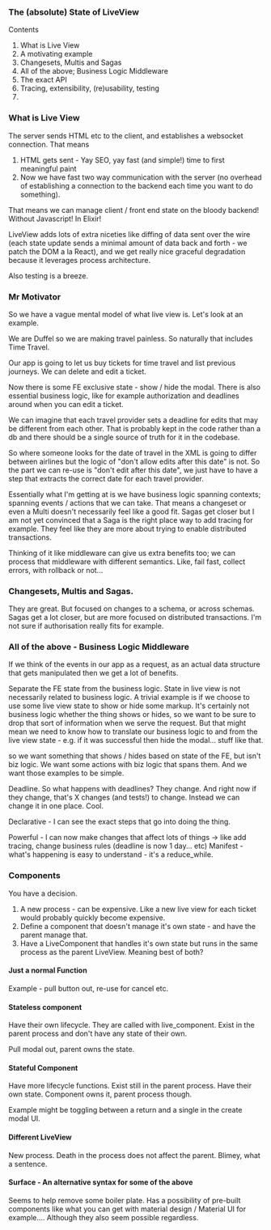 ### The (absolute) State of LiveView

Contents

  1. What is Live View
  2. A motivating example
  3. Changesets, Multis and Sagas
  4. All of the above; Business Logic Middleware
  5. The exact API
  6. Tracing, extensibility, (re)usability, testing
  7.

### What is Live View

The server sends HTML etc to the client, and establishes a websocket connection. That means
  1. HTML gets sent - Yay SEO, yay fast (and simple!) time to first meaningful paint
  2. Now we have fast two way communication with the server (no overhead of establishing a connection to the backend each time you want to do something).

That means we can manage client / front end state on the bloody backend! Without Javascript! In Elixir!

LiveView adds lots of extra niceties like diffing of data sent over the wire (each state update sends a minimal amount of data back and forth - we patch the DOM a la React), and we get really nice graceful degradation because it leverages process architecture.

Also testing is a breeze.

### Mr Motivator

So we have a vague mental model of what live view is. Let's look at an example.

We are Duffel so we are making travel painless. So naturally that includes Time Travel.

Our app is going to let us buy tickets for time travel and list previous journeys. We can delete and edit a ticket.

Now there is some FE exclusive state - show / hide the modal. There is also essential business logic, like for example
authorization and deadlines around when you can edit a ticket.

We can imagine that each travel provider sets a deadline for edits that may be different from each other. That is probably kept in the code rather than a db and there should be a single source of truth for it in the codebase.

So where someone looks for the date of travel in the XML is going to differ between airlines but the logic of "don't allow edits after this date" is not. So the part we can re-use is "don't edit after this date", we just have to have a step that extracts the correct date for each travel provider.

Essentially what I'm getting at is we have business logic spanning contexts; spanning events / actions that we can take. That means a changeset or even a Multi doesn't necessarily feel like a good fit. Sagas get closer but I am not yet convinced that a Saga is the right place way to add tracing for example. They feel like they are more about trying to enable distributed transactions.

Thinking of it like middleware can give us extra benefits too; we can process that middleware with different semantics. Like, fail fast, collect errors, with rollback or not...

### Changesets, Multis and Sagas.

They are great. But focused on changes to a schema, or across schemas. Sagas get a lot closer, but are more focused on distributed transactions. I'm not sure if authorisation really fits for example.

### All of the above - Business Logic Middleware

If we think of the events in our app as a request, as an actual data structure that gets manipulated then we get a lot of benefits.

Separate the FE state from the business logic. State in live view is not necessarily related to business logic. A trivial example is if we choose to use some live view state to show or hide some markup. It's certainly not business logic whether the thing shows or hides, so we want to be sure to drop that sort of information when we serve the request. But that might mean we need to know how to translate our business logic to and from the live view state - e.g. if it was successful then hide the modal... stuff like that.

so we want something that shows / hides based on state of the FE, but isn't biz logic. We want some actions with biz logic that spans them. And we want those examples to be simple.


Deadline. So what happens with deadlines? They change. And right now if they change, that's X changes (and tests!) to change. Instead we can change it in one place. Cool.

Declarative - I can see the exact steps that go into doing the thing.
<!-- This point is really about resolvers in Graphql. Resolvers are not the place for business logic. Neither is absinthe middlewares -->
<!-- Reuse. We have a button click on our UI for an action that there is also a cron job for. So our cron job we want to be able to re-use all of that biz logic. -->
Powerful - I can now make changes that affect lots of things -> like add tracing, change business rules (deadline is now 1 day... etc)
Manifest - what's happening is easy to understand - it's a reduce_while.


### Components

You have a decision.

1. A new process - can be expensive. Like a new live view for each ticket would probably quickly become expensive.
2. Define a component that doesn't manage it's own state - and have the parent manage that.
3. Have a LiveComponent that handles it's own state but runs in the same process as the parent LiveView. Meaning best of both?


#### Just a normal Function

Example - pull button out, re-use for cancel etc.

#### Stateless component

Have their own lifecycle. They are called with live_component. Exist in the parent
process and don't have any state of their own.

Pull modal out, parent owns the state.

#### Stateful Component

Have more lifecycle functions. Exist still in the parent process. Have their own state.
Component owns it, parent process though.

Example might be toggling between a return and a single in the create modal UI.

#### Different LiveView

New process. Death in the process does not affect the parent. Blimey, what a sentence.

#### Surface - An alternative syntax for some of the above

Seems to help remove some boiler plate.
Has a possibility of pre-built components like what you can get with material design / Material UI for example.... Although they also seem possible regardless.





















